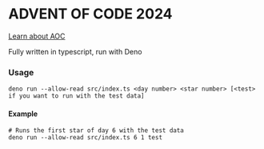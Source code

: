 # ADVENT OF CODE 2024

[Learn about AOC](https://adventofcode.com/2024/about)

Fully written in typescript, run with Deno

### Usage
```shell
deno run --allow-read src/index.ts <day number> <star number> [<test> if you want to run with the test data]
```

#### Example
```shell
# Runs the first star of day 6 with the test data
deno run --allow-read src/index.ts 6 1 test
```
